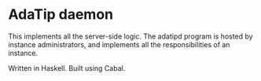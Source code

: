 # AdaTip daemon

This implements all the server-side logic.
The adatipd program is hosted by instance administrators,
and implements all the responsibilities of an instance.

Written in Haskell.
Built using Cabal.

